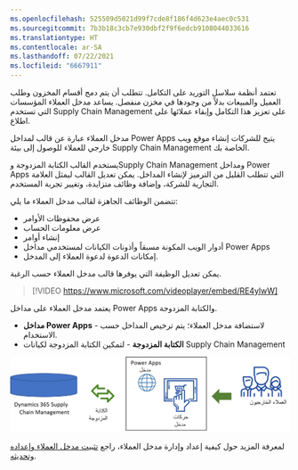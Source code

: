 ```yaml
---
ms.openlocfilehash: 525509d5021d99f7cde8f186f4d623e4aec0c531
ms.sourcegitcommit: 7b3b18c3cb7e930dbf2f9f6edcb9108044033616
ms.translationtype: HT
ms.contentlocale: ar-SA
ms.lasthandoff: 07/22/2021
ms.locfileid: "6667911"
---
```

تعتمد أنظمة سلاسل التوريد على التكامل. تتطلب أن يتم دمج أقسام المخزون وطلب العميل والمبيعات بدلاً من وجودها في مخزن منفصل. يساعد مدخل العملاء المؤسسات التي تستخدم Supply Chain Management على تعزيز هذا التكامل وإبقاء عملائها على اطلاع.

مدخل العملاء عبارة عن قالب لمداخل Power Apps يتيح للشركات إنشاء موقع ويب خارجي للعملاء للوصول إلى بيئة Supply Chain Management الخاصة بك. 

يستخدم القالب الكتابة المزدوجة وSupply Chain Management ومداخل Power Apps التي تتطلب القليل من الترميز لإنشاء المداخل. يمكن تعديل القالب ليمثل العلامة التجارية للشركة، وإضافة وظائف متزايدة، وتغيير تجربة المستخدم. 

تتضمن الوظائف الجاهزة لقالب مدخل العملاء ما يلي:

- عرض محفوظات الأوامر
- عرض معلومات الحساب
- إنشاء أوامر
- أدوار الويب المكونة مسبقاً وأذونات الكيانات لمستخدمي مداخل Power Apps
- إمكانات الدعوة لدعوة العملاء إلى المدخل.

يمكن تعديل الوظيفة التي يوفرها قالب مدخل العملاء حسب الرغبة.

 > [!VIDEO https://www.microsoft.com/videoplayer/embed/RE4ylwW]

يعتمد مدخل العملاء على مداخل Power Apps والكتابة المزدوجة.

- **مداخل Power Apps** - لاستضافة مدخل العملاء؛ يتم ترخيص المداخل حسب الاستخدام.
- **الكتابة المزدوجة** - لتمكين الكتابة المزدوجة لكيانات Supply Chain Management

![رسم تخطيطي يوضح كيف يعمل مدخل العملاء ومداخل Power Apps والكتابة المزدوجة معاً.](../media/customer-portal-c.png)

لمعرفة المزيد حول كيفية إعداد وإدارة مدخل العملاء، راجع [تثبيت مدخل العملاء وإعداده وتحديثه‬](https://docs.microsoft.com/dynamics365/supply-chain/sales-marketing/customer-portal-setup/?azure-portal=true).